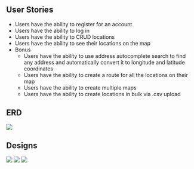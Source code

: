 ## User Stories
- Users have the ability to register for an account
- Users have the ability to log in
- Users have the ability to CRUD locations
- Users have the ability to see their locations on the map
- Bonus
    - Users have the ability to use address autocomplete search to find any address and automatically convert it to longitude and latitude coordinates
    - Users have the ability to create a route for all the locations on their map
    - Users have the ability to create multiple maps
    - Users have the ability to create locations in bulk via .csv upload

## ERD
<img src ="deliveryAppImages/deliveryAppERD.png">

## Designs

<img src ="deliveryAppImages/deliveryApp-login-wireframe.png">
<img src ="deliveryAppImages/deliveryApp-Maps-wireframe.png">
<img src ="deliveryAppImages/deliveryApp-mapView-wireframe.png">
